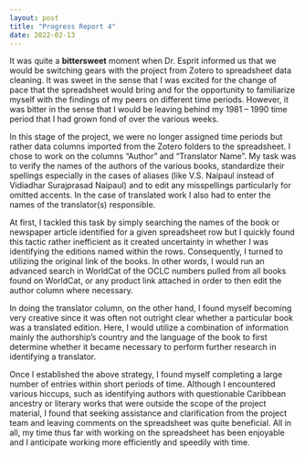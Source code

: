 ```yaml
---
layout: post
title: "Progress Report 4"
date: 2022-02-13
---
```

It was quite a <strong>bittersweet</strong> moment when Dr. Esprit informed us that we would be switching gears with the project from Zotero to spreadsheet data cleaning. It was sweet in the sense that I was excited for the change of pace that the spreadsheet would bring and for the opportunity to familiarize myself with the findings of my peers on different time periods. However, it was bitter in the sense that I would be leaving behind my 1981 – 1990 time period that I had grown fond of over the various weeks.

In this stage of the project, we were no longer assigned time periods but rather data columns imported from the Zotero folders to the spreadsheet. I chose to work on the columns “Author” and “Translator Name”. My task was to verify the names of the authors of the various books, standardize their spellings especially in the cases of aliases (like V.S. Naipaul instead of Vidiadhar Surajprasad Naipaul) and to edit any misspellings particularly for omitted accents. In the case of translated work I also had to enter the names of the translator(s) responsible.

At first, I tackled this task by simply searching the names of the book or newspaper article identified for a given spreadsheet row but I quickly found this tactic rather inefficient as it created uncertainty in whether I was identifying the editions named within the rows. Consequently, I turned to utilizing the original link of the books. In other words, I would run an advanced search in WorldCat of the OCLC numbers pulled from all books found on WorldCat, or any product link attached in order to then edit the author column where necessary.

In doing the translator column, on the other hand, I found myself becoming very creative since it was often not outright clear whether a particular book was a translated edition. Here, I would utilize a combination of information mainly the authorship’s country and the language of the book to first determine whether it became necessary to perform further research in identifying a translator.

Once I established the above strategy, I found myself completing a large number of entries within short periods of time. Although I encountered various hiccups, such as identifying authors with questionable Caribbean ancestry or literary works that were outside the scope of the project material, I found that seeking assistance and clarification from the project team and leaving comments on the spreadsheet was quite beneficial. All in all, my time thus far with working on the spreadsheet has been enjoyable and I anticipate working more efficiently and speedily with time.
